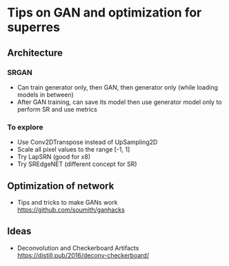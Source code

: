 # Tips on GAN and optimization for superres
## Architecture
### SRGAN
- Can train generator only, then GAN, then generator only (while loading models in between)
- After GAN training, can save its model then use generator model only to perform SR and use metrics

### To explore
- Use Conv2DTranspose instead of UpSampling2D
- Scale all pixel values to the range [-1, 1]
- Try LapSRN (good for x8)
- Try SREdgeNET (different concept for SR)

## Optimization of network
- Tips and tricks to make GANs work https://github.com/soumith/ganhacks

## Ideas
- Deconvolution and Checkerboard Artifacts https://distill.pub/2016/deconv-checkerboard/




